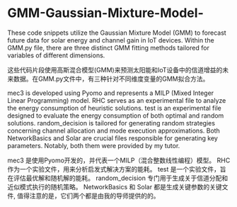# GMM-Gaussian-Mixture-Model-
These code snippets utilize the Gaussian Mixture Model (GMM) to forecast future data for solar energy and channel gain in IoT devices. Within the GMM.py file, there are three distinct GMM fitting methods tailored for variables of different dimensions.

这些代码片段使用高斯混合模型(GMM)来预测太阳能和IoT设备中的信道增益的未来数据。在GMM.py文件中，有三种针对不同维度变量的GMM拟合方法。

mec3 is developed using Pyomo and represents a MILP (Mixed Integer Linear Programming) model.
RHC serves as an experimental file to analyze the energy consumption of heuristic solutions.
test is an experimental file designed to evaluate the energy consumption of both optimal and random solutions.
random_decision is tailored for generating random strategies concerning channel allocation and mode execution approximations.
Both NetworkBasics and Solar are crucial files responsible for generating key parameters. Notably, both them were provided by my tutor.

mec3 是使用Pyomo开发的，并代表一个MILP（混合整数线性编程）模型。
RHC 作为一个实验文件，用来分析启发式解决方案的能耗。
test 是一个实验文件，旨在评估最优解和随机解的能耗。
random_decision 专门用于生成关于信道分配和近似模式执行的随机策略。
NetworkBasics 和 Solar 都是生成关键参数的关键文件, 值得注意的是，它们两个都是由我的导师提供的的。
